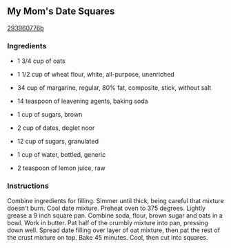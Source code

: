 ## My Mom's Date Squares

[293960776b](http://www.food.com/recipe/my-moms-date-squares-63253)

### Ingredients

 - 1 3/4 cup of oats

 - 1 1/2 cup of wheat flour, white, all-purpose, unenriched

 - 34 cup of margarine, regular, 80% fat, composite, stick, without salt

 - 14 teaspoon of leavening agents, baking soda

 - 1 cup of sugars, brown

 - 2 cup of dates, deglet noor

 - 12 cup of sugars, granulated

 - 1 cup of water, bottled, generic

 - 2 teaspoon of lemon juice, raw

### Instructions

Combine ingredients for filling. Simmer until thick, being careful that mixture doesn't burn. Cool date mixture. Preheat oven to 375 degrees. Lightly grease a 9 inch square pan. Combine soda, flour, brown sugar and oats in a bowl. Work in butter. Pat half of the crumbly mixture into pan, pressing down well. Spread date filling over layer of oat mixture, then pat the rest of the crust mixture on top. Bake 45 minutes. Cool, then cut into squares.